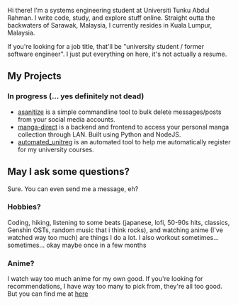 Hi there! I'm a systems engineering student at Universiti Tunku Abdul Rahman. I write code, study, and explore stuff online. 
Straight outta the backwaters of Sarawak, Malaysia, I currently resides in Kuala Lumpur, Malaysia.

If you're looking for a job title, that'll be "university student / former software engineer". I just put everything on here, it's not actually a resume.

## My Projects

### In progress (... yes definitely not dead)
- [asanitize](https://github.com/gohanko/asanitize) is a simple commandline tool to bulk delete messages/posts from your social media accounts.
- [manga-direct](https://github.com/gohanko/manga-direct) is a backend and frontend to access your personal manga collection through LAN. Built using Python and NodeJS.
- [automated_unitreg](https://github.com/gohanko/automated_unitreg) is an automated tool to help me automatically register for my university courses.

## May I ask some questions?
Sure. You can even send me a message, eh?

### Hobbies?
Coding, hiking, listening to some beats (japanese, lofi, 50-90s hits, classics, Genshin OSTs, random music that i think rocks), and watching anime (I've watched way too much) are things I do a lot. I also workout sometimes... sometimes... okay maybe once in a few months

### Anime?
I watch way too much anime for my own good. If you're looking for recommendations, I have way too many to pick from, they're all too good. But you can find me at [here](https://anilist.co/user/TheOriginalRin/)